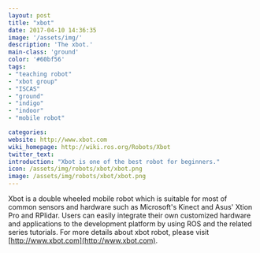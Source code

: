 ```yaml
---
layout: post
title: "xbot"
date: 2017-04-10 14:36:35
image: '/assets/img/'
description: 'The xbot.'
main-class: 'ground'
color: '#60bf56'
tags:
- "teaching robot"
- "xbot group"
- "ISCAS"
- "ground"
- "indigo"
- "indoor"
- "mobile robot"

categories:
website: http://www.xbot.com
wiki_homepage: http://wiki.ros.org/Robots/Xbot
twitter_text:
introduction: "Xbot is one of the best robot for beginners."
icon: /assets/img/robots/xbot/xbot.png
image: /assets/img/robots/xbot/xbot.png
---
```

Xbot is a double wheeled mobile robot which is suitable for most of common sensors and hardware such as Microsoft's Kinect and Asus' Xtion Pro and RPlidar. Users can easily integrate their own customized hardware and applications to the development platform by using ROS and the related series tutorials. For more details about xbot robot, please visit [http://www.xbot.com](http://www.xbot.com).
